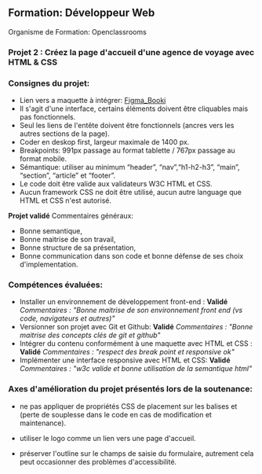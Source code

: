 ## Formation: Développeur Web
Organisme de Formation: Openclassrooms

### Projet 2 : Créez la page d'accueil d'une agence de voyage avec HTML & CSS

### Consignes du projet:
  - Lien vers a maquette à intégrer: [Figma_Booki](https://www.figma.com/file/aen32jonHhD7JnIEL2b3sE/ARCHIVED-Maquettes-Booki-(desktop%2C-mobile%2C-tablette)?type=design&node-id=3-0&mode=design) 
  - Il s'agit d'une interface, certains éléments doivent être cliquables mais pas fonctionnels.
  - Seul les liens de l'entête doivent être fonctionnels (ancres vers les autres sections de la page).
  - Coder en deskop first, largeur maximale de 1400 px.
  - Breakpoints: 991px passage au format tablette / 767px passage au format mobile.
  - Sémantique: utiliser au minimum “header”, “nav”,“h1-h2-h3”, “main”, “section”, “article” et “footer”.
  - Le code doit être valide aux validateurs W3C HTML et CSS.
  - Aucun framework CSS ne doit être utilisé, aucun autre language que HTML et CSS n'est autorisé.

**Projet validé**
Commentaires généraux:
  - Bonne semantique,
  - Bonne maitrise de son travail,
  - Bonne structure de sa présentation,
  - Bonne communication dans son code et bonne défense de ses choix d'implementation.
    
### Compétences évaluées:
  - Installer un environnement de développement front-end : **Validé**
      *Commentaires :*
      *"Bonne maitrise de son environnement front end (vs code, navigateurs et autres)"*
  - Versionner son projet avec Git et Github: **Validé**
      *Commentaires :*
      *"Bonne maitrise des concepts clés de git et github"*
  - Intégrer du contenu conformément à une maquette avec HTML et CSS : **Validé**
      *Commentaires :*
      *"respect des break point et responsive ok"*
  - Implémenter une interface responsive avec HTML et CSS: **Validé**
      *Commentaires :*
      *"w3c valide et bonne utilisation de la semantique html"*

### Axes d'amélioration du projet présentés lors de la soutenance:

  - ne pas appliquer de propriétés CSS de placement sur les balises <hmtl> et <body> (perte de souplesse dans le code en cas de modification et maintenance).

  - utiliser le logo comme un lien vers une page d'accueil.

  - préserver l'outline sur le champs de saisie du formulaire, autrement cela peut occasionner des problèmes d'accessibilité.


